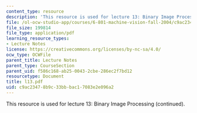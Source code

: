 ```yaml
---
content_type: resource
description: 'This resource is used for lecture 13: Binary Image Processing (continued).'
file: /ol-ocw-studio-app/courses/6-801-machine-vision-fall-2004/c9ac23478b9c33bbbac17083e2e096a2_l13.pdf
file_size: 199814
file_type: application/pdf
learning_resource_types:
- Lecture Notes
license: https://creativecommons.org/licenses/by-nc-sa/4.0/
ocw_type: OCWFile
parent_title: Lecture Notes
parent_type: CourseSection
parent_uid: f586c168-ab25-0043-2cbe-286ec2f7bd12
resourcetype: Document
title: l13.pdf
uid: c9ac2347-8b9c-33bb-bac1-7083e2e096a2
---
```

This resource is used for lecture 13: Binary Image Processing (continued).